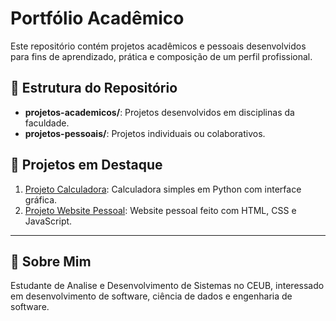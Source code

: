 # Portfólio Acadêmico

Este repositório contém projetos acadêmicos e pessoais desenvolvidos para fins de aprendizado, prática e composição de um perfil profissional.

## 📂 Estrutura do Repositório
- **projetos-academicos/**: Projetos desenvolvidos em disciplinas da faculdade.
- **projetos-pessoais/**: Projetos individuais ou colaborativos.

## 📌 Projetos em Destaque
1. [Projeto Calculadora](projetos-academicos/projeto-calculadora/): Calculadora simples em Python com interface gráfica.
2. [Projeto Website Pessoal](projetos-pessoais/projeto-website/): Website pessoal feito com HTML, CSS e JavaScript.

---

## 🚀 Sobre Mim
Estudante de Analise e Desenvolvimento de Sistemas no CEUB, interessado em desenvolvimento de software, ciência de dados e engenharia de software.
